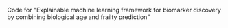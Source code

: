 Code for "Explainable machine learning framework for biomarker discovery by combining biological age and frailty prediction"
